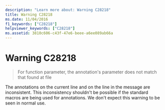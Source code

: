 ```yaml
---
description: "Learn more about: Warning C28218"
title: Warning C28218
ms.date: 11/04/2016
f1_keywords: ["C28218"]
helpviewer_keywords: ["C28218"]
ms.assetid: 3810c606-c43f-47e6-beee-a6ee089ab66a
---
```

# Warning C28218

> For function parameter, the annotation's parameter does not match that found at file

The annotations on the current line and on the line in the message are inconsistent. This inconsistency shouldn't be possible if the standard macros are being used for annotations. We don't expect this warning to be seen in normal use.
